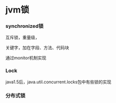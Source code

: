 # jvm锁



### synchronized锁

互斥锁，重量级，

关键字，加在字段、方法、代码块

通过monitor机制实现





### Lock

java1.5后，java.util.concurrent.locks包中有些锁的实现



### 分布式锁

